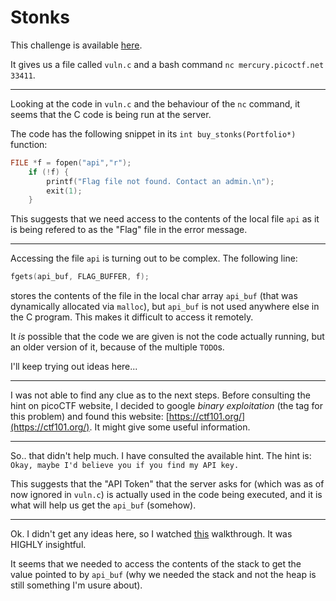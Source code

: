 # Stonks

This challenge is available [here](https://play.picoctf.org/practice/challenge/105?page=1&solved=1).

It gives us a file called `vuln.c` and a bash command `nc mercury.picoctf.net 33411`.

---

Looking at the code in `vuln.c` and the behaviour of the `nc` command, it seems that the C code is being run at the server.

The code has the following snippet in its `int buy_stonks(Portfolio*)` function:

```c
FILE *f = fopen("api","r");
	if (!f) {
		printf("Flag file not found. Contact an admin.\n");
		exit(1);
	}
```

This suggests that we need access to the contents of the local file `api` as it is being refered to as the "Flag" file in the error message.

---

Accessing the file `api` is turning out to be complex. The following line:

```c
fgets(api_buf, FLAG_BUFFER, f);
```

stores the contents of the file in the local char array `api_buf` (that was dynamically allocated via `malloc`), but `api_buf` is not used anywhere else in the C program. This makes it difficult to access it remotely.

It _is_ possible that the code we are given is not the code actually running, but an older version of it, because of the multiple `TODO`s.

I'll keep trying out ideas here...

---

I was not able to find any clue as to the next steps. Before consulting the hint on picoCTF website, I decided to google _binary exploitation_ (the tag for this problem) and found this website: [https://ctf101.org/](https://ctf101.org/). It might give some useful information.

---

So.. that didn't help much. I have consulted the available hint. The hint is: `Okay, maybe I'd believe you if you find my API key.`

This suggests that the "API Token" that the server asks for (which was as of now ignored in `vuln.c`) is actually used in the code being executed, and it is what will help us get the `api_buf` (somehow).

---

Ok. I didn't get any ideas here, so I watched [this](https://www.youtube.com/watch?v=2gnaG4ocGLA) walkthrough. It was HIGHLY insightful.

It seems that we needed to access the contents of the stack to get the value pointed to by `api_buf` (why we needed the stack and not the heap is still something I'm usure about).
